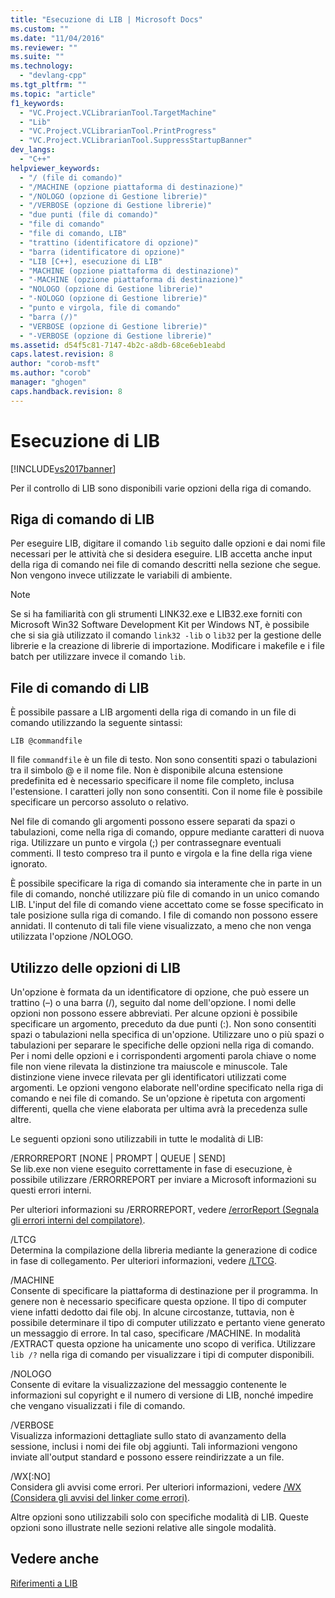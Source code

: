 ```yaml
---
title: "Esecuzione di LIB | Microsoft Docs"
ms.custom: ""
ms.date: "11/04/2016"
ms.reviewer: ""
ms.suite: ""
ms.technology: 
  - "devlang-cpp"
ms.tgt_pltfrm: ""
ms.topic: "article"
f1_keywords: 
  - "VC.Project.VCLibrarianTool.TargetMachine"
  - "Lib"
  - "VC.Project.VCLibrarianTool.PrintProgress"
  - "VC.Project.VCLibrarianTool.SuppressStartupBanner"
dev_langs: 
  - "C++"
helpviewer_keywords: 
  - "/ (file di comando)"
  - "/MACHINE (opzione piattaforma di destinazione)"
  - "/NOLOGO (opzione di Gestione librerie)"
  - "/VERBOSE (opzione di Gestione librerie)"
  - "due punti (file di comando)"
  - "file di comando"
  - "file di comando, LIB"
  - "trattino (identificatore di opzione)"
  - "barra (identificatore di opzione)"
  - "LIB [C++], esecuzione di LIB"
  - "MACHINE (opzione piattaforma di destinazione)"
  - "-MACHINE (opzione piattaforma di destinazione)"
  - "NOLOGO (opzione di Gestione librerie)"
  - "-NOLOGO (opzione di Gestione librerie)"
  - "punto e virgola, file di comando"
  - "barra (/)"
  - "VERBOSE (opzione di Gestione librerie)"
  - "-VERBOSE (opzione di Gestione librerie)"
ms.assetid: d54f5c81-7147-4b2c-a8db-68ce6eb1eabd
caps.latest.revision: 8
author: "corob-msft"
ms.author: "corob"
manager: "ghogen"
caps.handback.revision: 8
---
```

# Esecuzione di LIB
[!INCLUDE[vs2017banner](../../assembler/inline/includes/vs2017banner.md)]

Per il controllo di LIB sono disponibili varie opzioni della riga di comando.  
  
## Riga di comando di LIB  
 Per eseguire LIB, digitare il comando `lib` seguito dalle opzioni e dai nomi file necessari per le attività che si desidera eseguire.  LIB accetta anche input della riga di comando nei file di comando descritti nella sezione che segue.  Non vengono invece utilizzate le variabili di ambiente.  
  
> [!NOTE]
>  Se si ha familiarità con gli strumenti LINK32.exe e LIB32.exe forniti con Microsoft Win32 Software Development Kit per Windows NT, è possibile che si sia già utilizzato il comando `link32 -lib` o `lib32` per la gestione delle librerie e la creazione di librerie di importazione.  Modificare i makefile e i file batch per utilizzare invece il comando `lib`.  
  
## File di comando di LIB  
 È possibile passare a LIB argomenti della riga di comando in un file di comando utilizzando la seguente sintassi:  
  
```  
LIB @commandfile  
```  
  
 Il file `commandfile` è un file di testo.  Non sono consentiti spazi o tabulazioni tra il simbolo @ e il nome file.  Non è disponibile alcuna estensione predefinita ed è necessario specificare il nome file completo, inclusa l'estensione.  I caratteri jolly non sono consentiti.  Con il nome file è possibile specificare un percorso assoluto o relativo.  
  
 Nel file di comando gli argomenti possono essere separati da spazi o tabulazioni, come nella riga di comando, oppure mediante caratteri di nuova riga.  Utilizzare un punto e virgola \(;\) per contrassegnare eventuali commenti.  Il testo compreso tra il punto e virgola e la fine della riga viene ignorato.  
  
 È possibile specificare la riga di comando sia interamente che in parte in un file di comando, nonché utilizzare più file di comando in un unico comando LIB.  L'input del file di comando viene accettato come se fosse specificato in tale posizione sulla riga di comando.  I file di comando non possono essere annidati.  Il contenuto di tali file viene visualizzato, a meno che non venga utilizzata l'opzione \/NOLOGO.  
  
## Utilizzo delle opzioni di LIB  
 Un'opzione è formata da un identificatore di opzione, che può essere un trattino \(–\) o una barra \(\/\), seguito dal nome dell'opzione.  I nomi delle opzioni non possono essere abbreviati.  Per alcune opzioni è possibile specificare un argomento, preceduto da due punti \(:\).  Non sono consentiti spazi o tabulazioni nella specifica di un'opzione.  Utilizzare uno o più spazi o tabulazioni per separare le specifiche delle opzioni nella riga di comando.  Per i nomi delle opzioni e i corrispondenti argomenti parola chiave o nome file non viene rilevata la distinzione tra maiuscole e minuscole. Tale distinzione viene invece rilevata per gli identificatori utilizzati come argomenti.  Le opzioni vengono elaborate nell'ordine specificato nella riga di comando e nei file di comando.  Se un'opzione è ripetuta con argomenti differenti, quella che viene elaborata per ultima avrà la precedenza sulle altre.  
  
 Le seguenti opzioni sono utilizzabili in tutte le modalità di LIB:  
  
 \/ERRORREPORT \[NONE &#124; PROMPT &#124; QUEUE &#124; SEND\]  
 Se lib.exe non viene eseguito correttamente in fase di esecuzione, è possibile utilizzare \/ERRORREPORT per inviare a Microsoft informazioni su questi errori interni.  
  
 Per ulteriori informazioni su \/ERRORREPORT, vedere [\/errorReport \(Segnala gli errori interni del compilatore\)](../../build/reference/errorreport-report-internal-compiler-errors.md).  
  
 \/LTCG  
 Determina la compilazione della libreria mediante la generazione di codice in fase di collegamento.  Per ulteriori informazioni, vedere [\/LTCG](../../build/reference/ltcg-link-time-code-generation.md).  
  
 \/MACHINE  
 Consente di specificare la piattaforma di destinazione per il programma.  In genere non è necessario specificare questa opzione.  Il tipo di computer viene infatti dedotto dai file obj.  In alcune circostanze, tuttavia, non è possibile determinare il tipo di computer utilizzato e pertanto viene generato un messaggio di errore.  In tal caso, specificare \/MACHINE.  In modalità \/EXTRACT questa opzione ha unicamente uno scopo di verifica.  Utilizzare `lib /?` nella riga di comando per visualizzare i tipi di computer disponibili.  
  
 \/NOLOGO  
 Consente di evitare la visualizzazione del messaggio contenente le informazioni sul copyright e il numero di versione di LIB, nonché impedire che vengano visualizzati i file di comando.  
  
 \/VERBOSE  
 Visualizza informazioni dettagliate sullo stato di avanzamento della sessione, inclusi i nomi dei file obj aggiunti.  Tali informazioni vengono inviate all'output standard e possono essere reindirizzate a un file.  
  
 \/WX\[:NO\]  
 Considera gli avvisi come errori.  Per ulteriori informazioni, vedere [\/WX \(Considera gli avvisi del linker come errori\)](../../build/reference/wx-treat-linker-warnings-as-errors.md).  
  
 Altre opzioni sono utilizzabili solo con specifiche modalità di LIB.  Queste opzioni sono illustrate nelle sezioni relative alle singole modalità.  
  
## Vedere anche  
 [Riferimenti a LIB](../../build/reference/lib-reference.md)